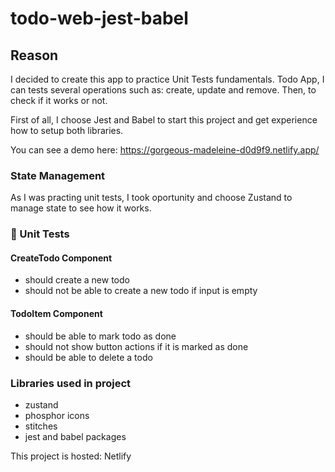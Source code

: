 # todo-web-jest-babel

## Reason
I decided to create this app to practice Unit Tests fundamentals. Todo App, I can tests several operations such as: create, update and remove. Then, to check if it works or not.

First of all, I choose Jest and Babel to start this project and get experience how to setup both libraries.

You can see a demo here: https://gorgeous-madeleine-d0d9f9.netlify.app/

### State Management
As I was practing unit tests, I took oportunity and choose Zustand to manage state to see how it works.

### 🧪 Unit Tests

#### CreateTodo Component
- should create a new todo
- should not be able to create a new todo if input is empty

#### TodoItem Component
- should be able to mark todo as done
- should not show button actions if it is marked as done
- should be able to delete a todo

### Libraries used in project
- zustand
- phosphor icons
- stitches
- jest and babel packages

This project is hosted: Netlify
